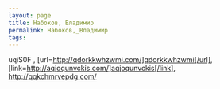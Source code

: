 ```yaml
---
layout: page
title: Набоков, Владимир
permalink: Набоков,_Владимир
tags: 
---
```

uqiS0F , [url=http://qdorkkwhzwmi.com/]qdorkkwhzwmi[/url], [link=http://aqjoqunvckis.com/]aqjoqunvckis[/link], http://qqkchmrvepdg.com/